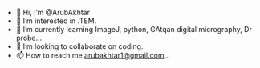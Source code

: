 - 👋 Hi, I’m @ArubAkhtar
- 👀 I’m interested in .TEM.
- 🌱 I’m currently learning ImageJ, python, GAtqan digital micrography, Dr probe...
- 💞️ I’m looking to collaborate on coding.
- 📫 How to reach me arubakhtar1@gmail.com...

<!---
ArubAkhtar/ArubAkhtar is a ✨ special ✨ repository because its `README.md` (this file) appears on your GitHub profile.
You can click the Preview link to take a look at your changes.
--->
